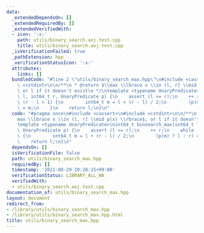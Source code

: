 ```yaml
---
data:
  _extendedDependsOn: []
  _extendedRequiredBy: []
  _extendedVerifiedWith:
  - icon: ':x:'
    path: utils/binary_search.aoj.test.cpp
    title: utils/binary_search.aoj.test.cpp
  _isVerificationFailed: true
  _pathExtension: hpp
  _verificationStatusIcon: ':x:'
  attributes:
    links: []
  bundledCode: "#line 2 \"utils/binary_search_max.hpp\"\n#include <cassert>\n#include\
    \ <cstdint>\n\n/**\n * @return $\\max \\lbrace x \\in (l, r] \\mid p(x) \\rbrace$,\
    \ or l if it doesn't exist\n */\ntemplate <typename UnaryPredicate>\nint64_t binsearch_max(int64_t\
    \ l, int64_t r, UnaryPredicate p) {\n    assert (l <= r);\n    ++ r;\n    while\
    \ (r - l > 1) {\n        int64_t m = l + (r - l) / 2;\n        (p(m) ? l : r)\
    \ = m;\n    }\n    return l;\n}\n"
  code: "#pragma once\n#include <cassert>\n#include <cstdint>\n\n/**\n * @return $\\\
    max \\lbrace x \\in (l, r] \\mid p(x) \\rbrace$, or l if it doesn't exist\n */\n\
    template <typename UnaryPredicate>\nint64_t binsearch_max(int64_t l, int64_t r,\
    \ UnaryPredicate p) {\n    assert (l <= r);\n    ++ r;\n    while (r - l > 1)\
    \ {\n        int64_t m = l + (r - l) / 2;\n        (p(m) ? l : r) = m;\n    }\n\
    \    return l;\n}\n"
  dependsOn: []
  isVerificationFile: false
  path: utils/binary_search_max.hpp
  requiredBy: []
  timestamp: '2021-08-29 20:28:15+09:00'
  verificationStatus: LIBRARY_ALL_WA
  verifiedWith:
  - utils/binary_search.aoj.test.cpp
documentation_of: utils/binary_search_max.hpp
layout: document
redirect_from:
- /library/utils/binary_search_max.hpp
- /library/utils/binary_search_max.hpp.html
title: utils/binary_search_max.hpp
---
```

